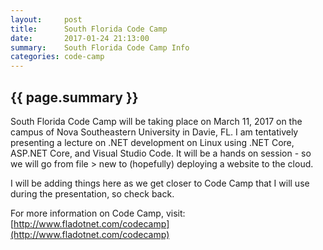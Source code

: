 ```yaml
---
layout:     post
title:      South Florida Code Camp
date:       2017-01-24 21:13:00
summary:    South Florida Code Camp Info
categories: code-camp
---
```


## {{ page.summary }}

South Florida Code Camp will be taking place on March 11, 2017 on the campus of Nova Southeastern University in Davie, FL. I am tentatively presenting a lecture on .NET development on Linux using .NET Core, ASP.NET Core, and Visual Studio Code. It will be a hands on session - so we will go from file > new to (hopefully) deploying a website to the cloud.

I will be adding things here as we get closer to Code Camp that I will use during the presentation, so check back.

For more information on Code Camp, visit: [http://www.fladotnet.com/codecamp](http://www.fladotnet.com/codecamp)

